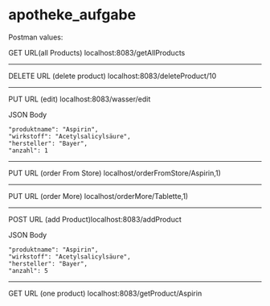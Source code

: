 # apotheke_aufgabe

Postman values:

GET URL(all Products) localhost:8083/getAllProducts

________________________________________________________________

DELETE URL (delete product) localhost:8083/deleteProduct/10
________________________________________________________________

PUT URL (edit) localhost:8083/wasser/edit

JSON Body

    "produktname": "Aspirin",
    "wirkstoff": "Acetylsalicylsäure",
    "hersteller": "Bayer",
    "anzahl": 1
	
________________________________________________________________

PUT URL (order From Store) localhost/orderFromStore/Aspirin,1)

________________________________________________________________


PUT URL (order More) localhost/orderMore/Tablette,1)

________________________________________________________________


POST URL (add Product)localhost:8083/addProduct

JSON Body

    "produktname": "Aspirin",
    "wirkstoff": "Acetylsalicylsäure",
    "hersteller": "Bayer",
    "anzahl": 5
________________________________________________________________

GET URL (one product) localhost:8083/getProduct/Aspirin

